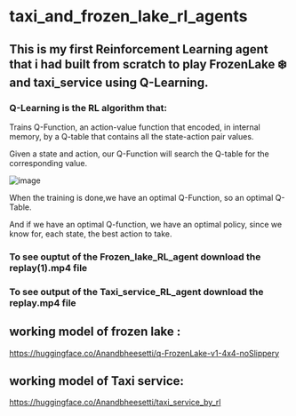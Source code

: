# taxi_and_frozen_lake_rl_agents

## This is my first Reinforcement Learning agent that i had built from scratch to play FrozenLake ❄️ and taxi_service using Q-Learning.

### Q-Learning is the RL algorithm that:

Trains Q-Function, an action-value function that encoded, in internal memory, by a Q-table that contains all the state-action pair values.

Given a state and action, our Q-Function will search the Q-table for the corresponding value.

![image](https://github.com/BHEESETTIANAND/taxi_and_frozen_lake_rl_agents/assets/101445444/2fac5751-140d-4c0e-90c8-7565e434d311)

When the training is done,we have an optimal Q-Function, so an optimal Q-Table.

And if we have an optimal Q-function, we have an optimal policy, since we know for, each state, the best action to take.

### To see ouptut of the Frozen_lake_RL_agent download the replay(1).mp4 file

### To see output of the Taxi_service_RL_agent download the replay.mp4 file

## working model of frozen lake :
https://huggingface.co/Anandbheesetti/q-FrozenLake-v1-4x4-noSlippery

## working model of Taxi service:
https://huggingface.co/Anandbheesetti/taxi_service_by_rl
